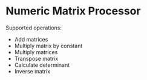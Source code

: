 # Numeric Matrix Processor

Supported operations:
  - Add matrices
  - Multiply matrix by constant
  - Multiply matrices
  - Transpose matrix
  - Calculate determinant
  - Inverse matrix
